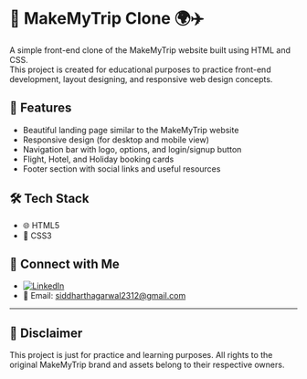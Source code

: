 # 🧳 MakeMyTrip Clone 🌍✈️

A simple front-end clone of the MakeMyTrip website built using HTML and CSS.  
This project is created for educational purposes to practice front-end development, layout designing, and responsive web design concepts.

## 🚀 Features

- Beautiful landing page similar to the MakeMyTrip website
- Responsive design (for desktop and mobile view)
- Navigation bar with logo, options, and login/signup button
- Flight, Hotel, and Holiday booking cards
- Footer section with social links and useful resources

## 🛠️ Tech Stack

- 🌐 HTML5
- 🎨 CSS3


## 📧 Connect with Me

- [![LinkedIn](https://img.shields.io/badge/LinkedIn-blue?logo=linkedin)](https://www.linkedin.com/in/siddharth-agarwal-tech/)
- 📩 Email: siddharthagarwal2312@gmail.com

---

## 📣 Disclaimer

This project is just for practice and learning purposes. All rights to the original MakeMyTrip brand and assets belong to their respective owners.
